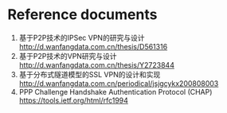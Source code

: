 # Reference documents

1. 基于P2P技术的IPSec VPN的研究与设计 http://d.wanfangdata.com.cn/thesis/D561316
2. 基于P2P技术的VPN研究与设计 http://d.wanfangdata.com.cn/thesis/Y2723844
3. 基于分布式隧道模型的SSL VPN的设计和实现 http://d.wanfangdata.com.cn/periodical/jsjgcykx200808003
4. PPP Challenge Handshake Authentication Protocol (CHAP) https://tools.ietf.org/html/rfc1994